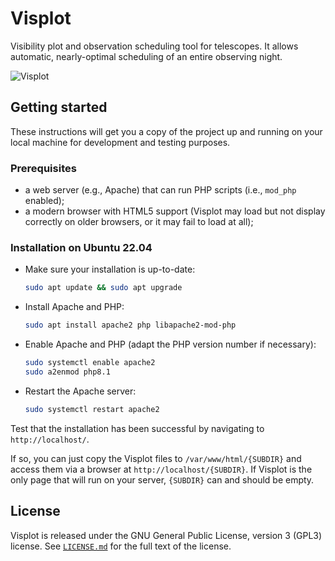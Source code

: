 # Visplot
Visibility plot and observation scheduling tool for telescopes. It allows automatic, nearly-optimal scheduling of an entire observing night.

![Visplot](https://raw.githubusercontent.com/egafton/visplot/master/img/snapshot.png "Snapshot of Visplot")

## Getting started
These instructions will get you a copy of the project up and running on your local machine for development and testing purposes.

### Prerequisites

* a web server (e.g., Apache) that can run PHP scripts (i.e., `mod_php` enabled);
* a modern browser with HTML5 support (Visplot may load but not display correctly on older browsers, or it may fail to load at all);

### Installation on Ubuntu 22.04

* Make sure your installation is up-to-date:

  ```bash
  sudo apt update && sudo apt upgrade
  ```

* Install Apache and PHP:

  ```bash
  sudo apt install apache2 php libapache2-mod-php
  ```

* Enable Apache and PHP (adapt the PHP version number if necessary):

  ```bash
  sudo systemctl enable apache2
  sudo a2enmod php8.1
  ```

* Restart the Apache server:

  ```bash
  sudo systemctl restart apache2
  ```

Test that the installation has been successful by navigating to `http://localhost/`.

If so, you can just copy the Visplot files to `/var/www/html/{SUBDIR}` and
access them via a browser at `http://localhost/{SUBDIR}`. If Visplot is the
only page that will run on your server, `{SUBDIR}` can and should be empty.

## License

Visplot is released under the GNU General Public License, version 3 (GPL3) license. See [`LICENSE.md`](LICENSE.md) for the full text of the license.
